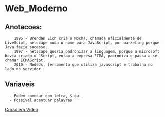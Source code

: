 # Web_Moderno
   ## Anotacoes:
        1995 - Brendan Eich cria o Mocha, chamada oficialmente de LiveScipt, netscape muda o nome para JavaScript, por marketing porque Java fazia sucesso.
        1997 - netscape queria padronizar a linguagem, porque a microsoft havia criado o JScript, entao a empresa ECMA, padroniza e passa a se chamar ECMAScript.
        2010 - NodeJs, ferramenta que utiliza javascript e trabalha no lado do servidor.

   ## Variaveis
      - Podem comecar com letra, $ ou _
      - Possivel acentuar palavras


[Curso em Video](https://www.youtube.com/playlist?list=PLHz_AreHm4dlsK3Nr9GVvXCbpQyHQl1o1)
